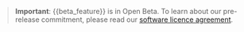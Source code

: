 > **Important**: {{beta_feature}} is in Open Beta. To learn about our pre-release commitment, please read our [software licence agreement](https://about.tiny.cloud/legal/tiny-self-hosted-software-license-agreement-oem-saas/).
